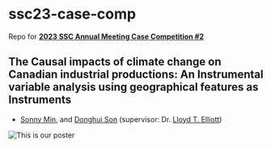 # ssc23-case-comp
Repo for [**2023 SSC Annual Meeting Case Competition #2**](https://ssc.ca/en/case-study/understanding-how-canadas-economy-might-be-impacted-climate-change)

## The Causal impacts of climate change on Canadian industrial productions: An Instrumental variable analysis using geographical features as Instruments

* [Sonny Min](https://www.linkedin.com/in/joosung-sonny-min-35370b9b/), and [Donghui Son](https://www.linkedin.com/in/%EB%8F%99%ED%9D%AC-%EC%86%90-143054224/) (supervisor: Dr. [Lloyd T. Elliott](https://elliottlab.ca/))

![This is our poster](/poster_SFU.png)


<br />
